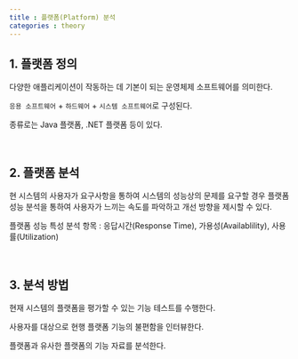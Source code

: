 ```yaml
---
title : 플랫폼(Platform) 분석
categories : theory
---
```


## 1. 플랫폼 정의

다양한 애플리케이션이 작동하는 데 기본이 되는 운영체제 소프트웨어를 의미한다.

`응용 소프트웨어` + `하드웨어` + `시스템 소프트웨어`로 구성된다.

종류로는 Java 플랫폼, .NET 플랫폼 등이 있다.

<br>

## 2. 플랫폼 분석

현 시스템의 사용자가 요구사항을 통하여 시스템의 성능상의 문제를 요구할 경우 플랫폼 성능 분석을 통하여 사용자가 느끼는 속도를 파악하고 개선 방향을 제시할 수 있다. 

플랫폼 성능 특성 분석 항목 : 응답시간(Response Time), 가용성(Availablility), 사용률(Utilization)

<br>

## 3. 분석 방법

현재 시스템의 플랫폼을 평가할 수 있는 기능 테스트를 수행한다.

사용자를 대상으로 현행 플랫폼 기능의 불편함을 인터뷰한다.  

플랫폼과 유사한 플랫폼의 기능 자료를 분석한다.

